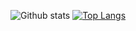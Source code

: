 ![Github stats](https://github-readme-stats.vercel.app/api?username=hazemfahmyy&hide=issues,prs&show_icons=true&theme=dracula)
[![Top Langs](https://github-readme-stats.vercel.app/api/top-langs/?username=hazemfahmyy&hide_progress=true&layout=donut-vertical)](https://github.com/hazemfahmyy/github-readme-stats)